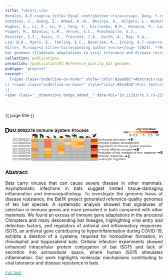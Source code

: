 ```yaml
---
title: "<b>1\\.</b> 
Morales, A.E.<sup><a title='Equal contribution'>†</a></sup>, Dong, Y.<sup><a title='Equal contribution'>†</a></sup>, Brown, T., Baid, K., <u>Kontopoulos, D.-G.</u>, 
Gonzalez, V., Huang, Z., Ahmed, A.-W., Bhuinya, A., Hilgers, L., Winkler, S., 
Hughes, G., Li, X., Lu, P., Yang, Y., Kirilenko, B.M., Devanna, P., Lama, T.M., Nissan, Y., 
Pippel, M., Dávalos, L.M., Vernes, S.C., Puechmaille, S.J., 
Rossiter, S.J., Yossi, Y., Prescott, J.B., Kurth, A., Ray, D.A., 
Lim, B.K., Myers, E., Teeling, E.C., Banerjee, A., Irving, A.T.<sup><a title='Corresponding author'>✉</a></sup>, and 
Hiller, M.<sup><a title='Corresponding author'>✉</a></sup> (2023). **Reference-quality 
bat genomes illuminate adaptations to viral tolerance and disease resistance.** Research Square. <img src='../images/under_review.png'>"
collection: publications
permalink: /publication/01_Reference_quality_bat_genomes
pubtype: 'preprint'
excerpt: '
  [<span class="underline-on-hover" style="color:#2ea9d8">Abstract</span>](../publication/01_Reference_quality_bat_genomes)
\| [<span class="underline-on-hover" style="color:#2ea9d8">Full text</span>](https://doi.org/10.21203/rs.3.rs-2557682/v1)
\|
<span class="__dimensions_badge_embed__" data-doi="10.21203/rs.3.rs-2557682/v1" data-hide-zero-citations="true" data-legend="never" data-style="large_rectangle" style="display: inline;"></span>
'
---
```


{{ page.title }}<br>
<br><center><img src="../images/publications/reference_quality_bat_genomes.png"></center>

### Abstract:

<p style='text-align: justify;'>
Bats carry viruses that can cause severe disease in other mammals. 
Asymptomatic infections in bats suggest limited tissue-damaging 
inflammation and immunopathology. To investigate the genomic basis of 
disease resistance, the Bat1K project generated reference-quality 
genomes of ten bat species. A systematic analysis showed that 
signatures of selection in immune genes are more prevalent in bats 
compared with other mammals. We found an excess of immune gene 
adaptations in the ancestral Chiroptera and many descending bat 
lineages, highlighting viral entry and detection factors, and 
regulators of antiviral and inflammatory responses. ISG15, an 
antiviral gene contributing to hyperinflammation during COVID-19, 
exhibits a deletion of a cysteine, required for homodimer formation, 
in rhinolophid and hipposiderid bats. Cellular infection experiments 
showed enhanced intracellular protein conjugation of bat ISG15 and 
lack of secretion into extracellular space, where human ISG15 
stimulates inflammation. Our work highlights molecular mechanisms 
contributing to viral tolerance and disease resistance in bats.
</p>

[<span class="underline-on-hover" style="color:#2ea9d8">Full text</span>](https://doi.org/10.21203/rs.3.rs-2557682/v1)
